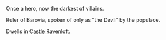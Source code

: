 Once a hero, now the darkest of villains.

Ruler of Barovia, spoken of only as "the Devil" by the populace.

Dwells in [Castle Ravenloft](../Places/Castle%20Ravenloft.md).